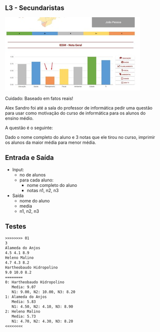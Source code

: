 ## L3 - Secundaristas


![]( cover.jpg)

Cuidado: Baseado em fatos reais!

Alex Sandro foi até a sala do professor de informática pedir uma questão para usar como motivação do curso de informática para os alunos do ensino médio.

A questão é o seguinte:

Dado o nome completo do aluno e 3 notas que ele tirou no curso, imprimir os alunos da maior média para menor média.

## Entrada e Saída
- Input:
    - no de alunos
    - para cada aluno:
        - nome completo do aluno
        - notas n1, n2, n3
- Saída
    - nome do aluno
    - media
    - n1, n2, n3

## Testes

```
>>>>>>>> 01
3
Alameda do Anjos
4.5 4.1 8.9
Heleno Malino
4.7 4.3 8.2
Hartheobaudo Hidropolino
9.0 10.0 8.2
========
0: Hartheobaudo Hidropolino
   Media: 9.07
   N1: 9.00, N2: 10.00, N3: 8.20
1: Alameda do Anjos
   Media: 5.83
   N1: 4.50, N2: 4.10, N3: 8.90
2: Heleno Malino
   Media: 5.73
   N1: 4.70, N2: 4.30, N3: 8.20
<<<<<<<<

```
